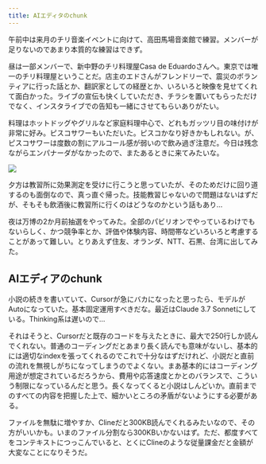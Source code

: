 ```yaml
---
title: AIエディタのchunk
---
```


午前中は来月のチリ音楽イベントに向けて、高田馬場音楽館で練習。メンバーが足りないのであまり本質的な練習はできず。

昼は一部メンバーで、新中野のチリ料理屋Casa de Eduardoさんへ。東京では唯一のチリ料理屋ということだ。店主のエドさんがフレンドリーで、震災のボランティアに行った話とか、翻訳家としての経歴とか、いろいろと映像を見せてくれて面白かった。ライブの宣伝も快くしていただき、チラシを置いてもらっただけでなく、インスタライブでの告知も一緒にさせてもらいありがたい。

料理はホットドッグやグリルなど家庭料理中心で、どれもガッツリ目の味付けが非常に好み。ピスコサワーもいただいた。ピスコかなり好きかもしれない。が、ピスコサワーは度数の割にアルコール感が弱いので飲み過ぎ注意だ。今日は残念ながらエンパナーダがなかったので、またあるときに来てみたいな。

![](https://photos.old.apkas.net/medium/202505/20250510-G3000414.webp)

夕方は教習所に効果測定を受けに行こうと思っていたが、そのためだけに回り道するのも面倒なので、真っ直ぐ帰った。技能教習じゃないので問題はないはずだが、そもそも飲酒後に教習所に行くのはどうなのかという話もあり...

夜は万博の2か月前抽選をやってみた。全部のパビリオンでやっているわけでもないらしく、かつ競争率とか、評価や体験内容、時間帯などいろいろと考慮することがあって難しい。とりあえず住友、オランダ、NTT、石黒、台湾に出してみた。

## AIエディアのchunk

小説の続きを書いていて、Cursorが急にバカになったと思ったら、モデルがAutoになっていた。基本固定運用すべきだな。最近はClaude 3.7 Sonnetにしている。Thinking系は遅いので...

それはそうと、Cursorだと既存のコードを与えたときに、最大で250行しか読んでくれない。普通のコーディングだとあまり長く読んでも意味がないし、基本的には適切なindexを張ってくれるのでこれで十分なはずだけれど、小説だと直前の流れを無視しがちになってしまうのでよくない。まあ基本的にはコーディング用途が想定されているだろうから、費用や応答速度とかとのバランスで、こういう制限になっているんだと思う。長くなってくると小説はしんどいか。直前までのすべての内容を把握した上で、細かいところの矛盾がないようにする必要がある。

ファイルを無駄に増やすか、Clineだと300KB読んでくれるみたいなので、その方がいいかも。いまのファイル分割なら300KBいかないはず。ただ、都度すべてをコンテキストにつっこんでいると、とくにClineのような従量課金だと金額が大変なことになりそうだ。

